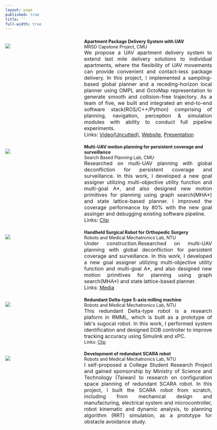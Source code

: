 ```yaml
---
layout: page
published: true
title: ''
full-width: true
---
```


<div class="container" style="width: 130%; padding-top: 10px">
    <div style="float: left; width:230px; padding-top: 15px">
        <img src="{{site.baseurl}}/img/plan.png" vertical-align='middle'/>
    </div>
    <div style="margin-left:250px">
        <b>Apartment Package Delivery System with UAV </b><br>
         MRSD Capstone Project, CMU<br>
         <div align="justify">
           <font size="3" >We propose a UAV apartment delivery system to extend last mile delivery solutions to individual apartments, where the flexibility of UAV movements can provide convenient and contact-less package delivery. In this project, I implemented a sampling-based global planner and a receding-horizon local planner using OMPL and OctoMap representation to generate smooth and collision-free trajectory. As a team of five, we built and integrated an end-to-end software stack(ROS/C++/Python) comprising of planning, navigation, perception & simulation modules with ability to conduct full pipeline experiments. <br>
           Links: <a href="https://www.youtube.com/watch?v=aZkY3W1cSWI&feature=emb_title">Video(Uncutted)</a>, <a href="https://mrsdprojects.ri.cmu.edu/2020teamf/">Website</a>, <a href="https://docs.google.com/presentation/d/1TXZD6ZQ26Hlsn0iPK27genaAL-0yA7YpqnoywkC6_Zc/edit?usp=sharing">Presentation</a>
         </font>
         </div> 
    </div>
</div>


<div class="container" style="width: 130%; padding-top: 20px">
    <div style="float: left; width:230px; padding-top: 15px">
        <img src="{{site.baseurl}}/img/MHI.png" vertical-align='middle'/>
    </div>
    <div style="margin-left:250px">
        <b>Multi-UAV motion planning for persistent coverage and surveillance </b><br>
         Search Based Planning Lab, CMU<br>
         <div align="justify">
           <font size="3" >Researched on multi-UAV planning with global deconfliction for persistent coverage and surveillance. In this work, I developed a new goal assigner utilizing multi-objective utility function and multi-goal A*, and also designed new motion primitives for planning using graph search(MHA*) and state lattice-based planner. I improved the coverage performance by 80% with the new goal assinger and debugging existing software pipeline.<br>
           Links: <a href="https://youtu.be/6_fcSuORXCA">Clip</a>
         </font>
         </div> 
    </div>
</div>

<div class="container" style="width: 130%; padding-top: 20px">
    <div style="float: left; width:230px; padding-top: 15px">
        <img src="{{site.baseurl}}/img/surgical_robot.jpeg" vertical-align='middle'/>
    </div>
    <div style="margin-left:250px">
        <b>Handheld Surgical Robot for Orthopedic Surgery </b><br>
         Robots and Medical Mechatronics Lab, NTU<br>
         <div align="justify">
           <font size="3" >Under construction.Researched on multi-UAV planning with global deconfliction for persistent coverage and surveillance. In this work, I developed a new goal assigner utilizing multi-objective utility function and multi-goal A*, and also designed new motion primitives for planning using graph search(MHA*) and state lattice-based planner.<br>
           Links: <a href="https://www.youtube.com/watch?v=eWTnA_MdFLk">Media</a>
         </font>
         </div> 
    </div>
</div>

<div class="container" style="width: 130%; padding-top: 20px">
    <div style="float: left; width:230px; padding-top: 15px">
        <img src="{{site.baseurl}}/img/delta.jpg" vertical-align='middle'/>
    </div>
    <div style="margin-left:250px">
        <b>Redundant Delta-type 5-axis milling machine </b><br>
         Robots and Medical Mechatronics Lab, NTU<br>
         <div align="justify">
           <font size="3" >This redundant Delta-type robot is a research plaform in RMML, which is built as a prototype of lab's sugocal robot. In this work, I performed system identification and designed DOB controller to improve tracking accuracy using Simulink and xPC.<br>
         </font>
        Links: <a href="https://youtu.be/N-_jca0M_K4">Clip</a>
         </div> 
    </div>
</div>

<div class="container" style="width: 130%; padding-top: 20px">
    <div style="float: left; width:230px; padding-top: 15px">
        <img src="{{site.baseurl}}/img/SCARA.jpeg" vertical-align='middle'/>
    </div>
    <div style="margin-left:250px">
        <b>Development of redundant SCARA robot</b><br>
         Robots and Medical Mechatronics Lab, NTU<br>
         <div align="justify">
           <font size="3" > I self-proposed a College Student Research Project and gained sponsorship by Ministry of Science and Technology (Taiwan) to research on configuration space planning of redundant SCARA robot. In this project, I built the SCARA robot from scratch, including from mechanical design and manufacturing, electrical system and microcontroller, robot kinematic and dynamic analysis, to planning algorithm (RRT) simulation, as a prototype for obstacle avoidance study. <br>
           </font>
         </div> 
    </div>
</div>